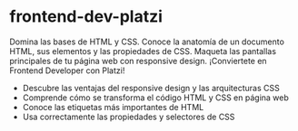 # frontend-dev-platzi

Domina las bases de HTML y CSS. Conoce la anatomía de un documento HTML, sus elementos y las propiedades de CSS. Maqueta las pantallas principales de tu página web con responsive design. ¡Conviertete en Frontend Developer con Platzi!

- Descubre las ventajas del responsive design y las arquitecturas CSS
- Comprende cómo se transforma el código HTML y CSS en página web
- Conoce las etiquetas más importantes de HTML
- Usa correctamente las propiedades y selectores de CSS
